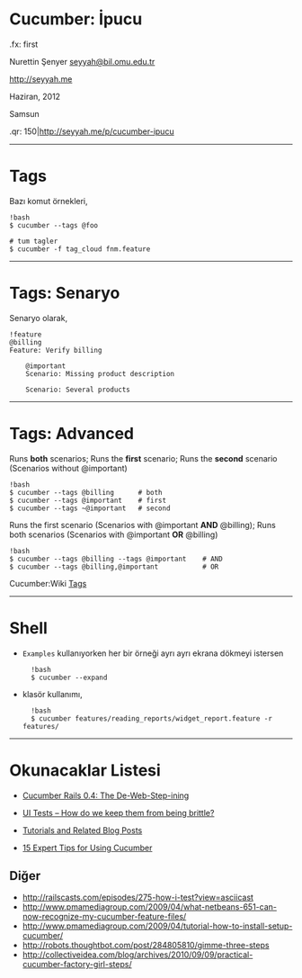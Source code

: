 # Cucumber: İpucu

.fx: first

Nurettin Şenyer <seyyah@bil.omu.edu.tr>

http://seyyah.me

Haziran, 2012

Samsun

.qr: 150|http://seyyah.me/p/cucumber-ipucu

---

# Tags

Bazı komut örnekleri,

	!bash
	$ cucumber --tags @foo

	# tum tagler
	$ cucumber -f tag_cloud fnm.feature
---
# Tags: Senaryo

Senaryo olarak,

	!feature
	@billing
	Feature: Verify billing

		@important
		Scenario: Missing product description

		Scenario: Several products

---

# Tags: Advanced

Runs **both** scenarios; Runs the **first** scenario;
Runs the **second** scenario (Scenarios without @important)

	!bash
	$ cucumber --tags @billing 		# both
	$ cucumber --tags @important 	# first
	$ cucumber --tags ~@important 	# second

Runs the first scenario (Scenarios with @important **AND** @billing);
Runs both scenarios (Scenarios with @important **OR** @billing)

	!bash
	$ cucumber --tags @billing --tags @important 	# AND
	$ cucumber --tags @billing,@important     		# OR

Cucumber:Wiki [Tags](https://github.com/cucumber/cucumber/wiki/Tags)

---

# Shell

- `Examples` kullanıyorken her bir örneği ayrı ayrı ekrana dökmeyi istersen

		!bash
		$ cucumber --expand

- klasör kullanımı,

		!bash
		$ cucumber features/reading_reports/widget_report.feature -r features/
---

# Okunacaklar Listesi

- [Cucumber Rails 0.4: The
  De-Web-Step-ining](http://www.noelrappin.com/railsrx/2011/3/30/cucumber-rails-04-the-de-web-step-ining.html)

- [UI Tests – How do we keep them from being
  brittle?](http://www.cheezyworld.com/2010/11/09/ui-tests-not-brittle/)
- [Tutorials and Related Blog
  Posts](https://github.com/cucumber/cucumber/wiki/tutorials-and-related-blog-posts)
- [15 Expert Tips for Using Cucumber](http://www.engineyard.com/blog/2009/15-expert-tips-for-using-cucumber/)

## Diğer

- <http://railscasts.com/episodes/275-how-i-test?view=asciicast>
- <http://www.pmamediagroup.com/2009/04/what-netbeans-651-can-now-recognize-my-cucumber-feature-files/>
- <http://www.pmamediagroup.com/2009/04/tutorial-how-to-install-setup-cucumber/>
- <http://robots.thoughtbot.com/post/284805810/gimme-three-steps>
- <http://collectiveidea.com/blog/archives/2010/09/09/practical-cucumber-factory-girl-steps/>

